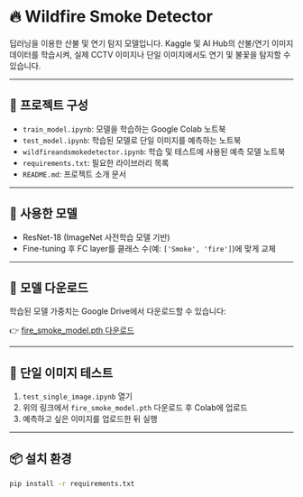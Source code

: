 # 🔥 Wildfire Smoke Detector

딥러닝을 이용한 산불 및 연기 탐지 모델입니다. Kaggle 및 AI Hub의 산불/연기 이미지 데이터를 학습시켜, 실제 CCTV 이미지나 단일 이미지에서도 연기 및 불꽃을 탐지할 수 있습니다.

---

## 📁 프로젝트 구성

- `train_model.ipynb`: 모델을 학습하는 Google Colab 노트북
- `test_model.ipynb`: 학습된 모델로 단일 이미지를 예측하는 노트북
- `wildfireandsmokedetector.ipynb`: 학습 및 테스트에 사용된 예측 모델 노트북
- `requirements.txt`: 필요한 라이브러리 목록
- `README.md`: 프로젝트 소개 문서

---

## 🧠 사용한 모델

- ResNet-18 (ImageNet 사전학습 모델 기반)
- Fine-tuning 후 FC layer를 클래스 수(예: `['Smoke', 'fire']`)에 맞게 교체

---

## 🔽 모델 다운로드

학습된 모델 가중치는 Google Drive에서 다운로드할 수 있습니다:

👉 [fire_smoke_model.pth 다운로드](https://drive.google.com/uc?export=download&id=1yj8STJjaObQfESdwFoZrMsSzf9Kq9NUB)


---

## 🧪 단일 이미지 테스트

1. `test_single_image.ipynb` 열기
2. 위의 링크에서 `fire_smoke_model.pth` 다운로드 후 Colab에 업로드
3. 예측하고 싶은 이미지를 업로드한 뒤 실행

---

## 📦 설치 환경

```bash
pip install -r requirements.txt
